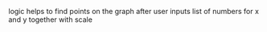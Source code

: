 logic helps to find points on the graph after user inputs list of numbers for x and y together with scale
